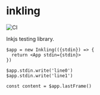 
# inkling

![CI](https://github.com/rgrannell1/inkling/workflows/CI/badge.svg)

Inkjs testing library.

```tsx
$app = new Inkling(({stdin}) => {
  return <App stdin={stdin}>
})

$app.stdin.write('line0')
$app.stdin.write('line1')

const content = $app.lastFrame()
```
